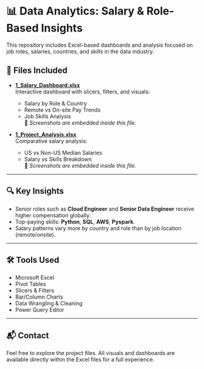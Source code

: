 # 📊 Data Analytics: Salary & Role-Based Insights

This repository includes Excel-based dashboards and analysis focused on job roles, salaries, countries, and skills in the data industry.

## 📁 Files Included

- **[1_Salary_Dashboard.xlsx](./Project_1-Dashboard)**  
  Interactive dashboard with slicers, filters, and visuals:
  - Salary by Role & Country
  - Remote vs On-site Pay Trends
  - Job Skills Analysis  
  📌 *Screenshots are embedded inside this file.*

- **[1_Project_Analysis.xlsx](./1_Project_Analysis.xlsx)**  
  Comparative salary analysis:
  - US vs Non-US Median Salaries
  - Salary vs Skills Breakdown  
  📌 *Screenshots are embedded inside this file.*

---

## 🔍 Key Insights

- Senior roles such as **Cloud Engineer** and **Senior Data Engineer** receive higher compensation globally.
- Top-paying skills: **Python**, **SQL**, **AWS**, **Pyspark**.
- Salary patterns vary more by country and role than by job location (remote/onsite).

---

## 🛠️ Tools Used

- Microsoft Excel
- Pivot Tables
- Slicers & Filters
- Bar/Column Charts
- Data Wrangling & Cleaning
- Power Query Editor
---

## 📬 Contact

Feel free to explore the project files. All visuals and dashboards are available directly within the Excel files for a full experience.
